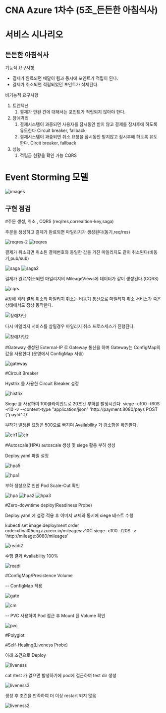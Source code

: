 # CNA Azure 1차수 (5조_든든한 아침식사)

# 서비스 시나리오

## 든든한 아침식사

기능적 요구사항

- 결제가 완료되면 배달이 됨과 동시에 포인트가 적립이 된다.
- 결제가 취소되면 적립되었던 포인트가 삭제된다.

비기능적 요구사항

1. 트랜잭션
    1. 결제가 안된 건에 대해서는 포인트가 적립되지 않아야 한다.
1. 장애격리
    1. 결제시스템이 과중되면 사용자를 잠시동안 받지 않고 결제를 잠시후에 하도록 유도한다  Circuit breaker, fallback
    1. 결제시스템이 과중되면 취소 요청을 잠시동안 받지않고 잠시후에 하도록 유도한다. Circit breaker, fallback
1. 성능
    1. 적립금 현황을 확인 가능 CQRS


# Event Storming 모델
 ![images](https://user-images.githubusercontent.com/40571451/105208553-2a68ea80-5b8c-11eb-958c-16411a54533f.png)

## 구현 점검

#주문 생성, 취소 , CQRS (req/res,correaltion-key,saga)

주문을 생성하고 결제가 완료되면 마일리지가 생성된다(동기,req/res)

![reqres-2](https://user-images.githubusercontent.com/41769626/105133623-6a9a7f80-5b30-11eb-8d83-1db0f6fb22c7.PNG)
![reqres](https://user-images.githubusercontent.com/41769626/105133651-77b76e80-5b30-11eb-9adf-2edfc8feac2c.PNG)

결제가 취소되면 취소된 결제번호와 동일한 값을 가진 마일리지도 같이 취소된다(비동기,pub/sub)

![saga](https://user-images.githubusercontent.com/41769626/105133790-b3eacf00-5b30-11eb-8c5e-ab4008c590ed.PNG)
![saga2](https://user-images.githubusercontent.com/41769626/105133796-b51bfc00-5b30-11eb-8205-c5f4fd3e1208.PNG)


결제가 완료/취소되면 마일리지의 MileageViews에 데이터가 같이 생성된다.(CQRS)

![cqrs](https://user-images.githubusercontent.com/41769626/105133840-c6650880-5b30-11eb-8921-38b7d063c2a5.PNG)


#장애 격리
결제 취소와 마일리지 취소는 비동기 통신으로 마일리지 취소 서비스가 죽은 상태에서도 정상 동작한다.

![장애차단](https://user-images.githubusercontent.com/41769626/105134333-9c601600-5b31-11eb-915e-68831709ba6f.PNG)

다시 마일리지 서비스를 살릴경우 마일리지 취소 프로스세스가 진행된다.

![장애차단2](https://user-images.githubusercontent.com/41769626/105134460-d03b3b80-5b31-11eb-8e5a-3f08b6686ec5.PNG)


#Gateway
생성된 External-IP 로 Gateway 통신을 하며 Gateway는 ConfigMap의 값을 사용한다.(운영에서 ConfigMap 서술)

![gateway](https://user-images.githubusercontent.com/41769626/105133937-ec8aa880-5b30-11eb-954e-181ca496ffc5.PNG)



#Circuit Breaker

Hystrix 를 사용한 Circuit Breaker
설정

![histrix](https://user-images.githubusercontent.com/41769626/105141871-1e097100-5b3d-11eb-957a-a07c9b0d8fa6.PNG)


Siege 를 사용하여 100클라이언트로 20초간 부하를 발생시킨다.
siege -c100 -t60S -r10 -v --content-type "application/json" 'http://payment:8080/pays POST {"payId":1}'

부하가 발생된 요청은 500으로 빠지며 Availability 가 감소함을 확인한다.

![cir1](https://user-images.githubusercontent.com/41769626/105141802-0c27ce00-5b3d-11eb-8d8f-03df20d32367.PNG)
![cir](https://user-images.githubusercontent.com/41769626/105141805-0d58fb00-5b3d-11eb-9a67-fc6b6291febf.PNG)

#Autoscale(HPA)
autoscale 생성 및 siege 활용 부하 생성

Deploy.yaml 파일 설정

![hpa5](https://user-images.githubusercontent.com/41769626/105137874-5efe8700-5b37-11eb-9d39-ea9fe82275a4.PNG)


![hpa1](https://user-images.githubusercontent.com/41769626/105137057-1397a900-5b36-11eb-9119-014b2580510f.PNG)

부하 생성으로 인한 Pod Scale-Out 확인

![hpa](https://user-images.githubusercontent.com/41769626/105137145-2f9b4a80-5b36-11eb-8ddb-edc2b7b91381.PNG)
![hpa2](https://user-images.githubusercontent.com/41769626/105137128-2ad69680-5b36-11eb-957d-c1a824e35522.PNG)
![hpa3](https://user-images.githubusercontent.com/41769626/105137131-2c07c380-5b36-11eb-963f-f95fc524c331.PNG)


#Zero-downtime deploy(Readiness Probe)

Deploy.yaml 에 설정 적용 후 이미지 교체와 동시에 siege 테스트 수행

kubectl set image deployment order order=final05crg.azurecr.io/mileages:v10C
siege -c100 -t20S -v 'http://mileage:8080/mileages'

![readi2](https://user-images.githubusercontent.com/41769626/105137674-0929df00-5b37-11eb-83a4-d1eec543d47f.PNG)

수행 결과 Avaliability 100%

![readi](https://user-images.githubusercontent.com/41769626/105137803-442c1280-5b37-11eb-8cda-4dd716c0ea75.PNG)

#ConfigMap/Presistence Volume

-- ConfigMap 적용

![gate](https://user-images.githubusercontent.com/41769626/105149128-8c9efc80-5b46-11eb-95bc-6b47e3251642.PNG)

![cm](https://user-images.githubusercontent.com/41769626/105134884-6ec79c80-5b32-11eb-9b66-ce58a839aea8.PNG)

-- PVC 사용하여 Pod 접근 후 Mount 된 Volume 확인

![pvc](https://user-images.githubusercontent.com/41769626/105125453-bbee4300-5b1f-11eb-9be6-53d64068771a.PNG)

#Polyglot

#Self-Healing(Liveness Probe)

아래 조건으로 Deploy

![liveness](https://user-images.githubusercontent.com/41769626/105143130-c8ce5f00-5b3e-11eb-93a2-11abceea70bd.PNG)

cat /test 가 없으면 발생하기에 pod에 접근하여 test dir 생성

![liveness3](https://user-images.githubusercontent.com/41769626/105143493-472b0100-5b3f-11eb-992d-e1a1cfc43ca4.PNG)

생성 후 조건을 만족하여 더 이상 restart 되지 않음

![liveness2](https://user-images.githubusercontent.com/41769626/105143524-4eeaa580-5b3f-11eb-9baf-a87c6ea7ada3.PNG)

